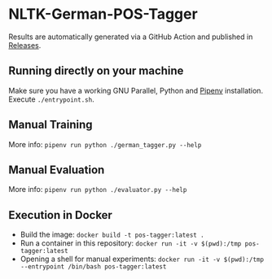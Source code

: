 # NLTK-German-POS-Tagger

Results are automatically generated via a GitHub Action and published in [Releases](https://github.com/MaxAtoms/NLTK-German-POS-Tagger/releases/).

## Running directly on your machine

Make sure you have a working GNU Parallel, Python and [Pipenv](https://pipenv.pypa.io/en/latest/) installation. Execute `./entrypoint.sh`.

## Manual Training

More info: `pipenv run python ./german_tagger.py --help`

## Manual Evaluation

More info: `pipenv run python ./evaluator.py --help`

## Execution in Docker

- Build the image: `docker build -t pos-tagger:latest .`
- Run a container in this repository: `docker run -it -v $(pwd):/tmp pos-tagger:latest`
- Opening a shell for manual experiments: `docker run -it -v $(pwd):/tmp --entrypoint /bin/bash pos-tagger:latest`
